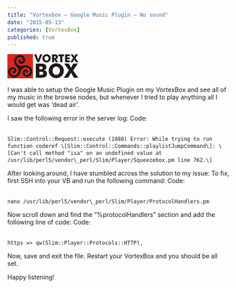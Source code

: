 ```yaml
---
title: "Vortexbox – Google Music Plugin – No sound"
date: "2015-05-13"
categories: [VortexBox]
published: true
---
```


![](images/VB.png)

I was able to setup the Google Music Plugin on my VortexBox and see all of my music in the browse nodes, but whenever I tried to play anything all I would get was ‘dead air’.

I saw the following error in the server log: Code:

```

Slim::Control::Request::execute (1888) Error: While trying to run function coderef \[Slim::Control::Commands::playlistJumpCommand\]: \[Can't call method "isa" on an undefined value at /usr/lib/perl5/vendor\_perl/Slim/Player/Squeezebox.pm line 762.\]

```

After looking around, I have stumbled across the solution to my issue: To fix, first SSH into your VB and run the following command: Code:

```

nano /usr/lib/perl5/vendor\_perl/Slim/Player/ProtocolHandlers.pm

```

Now scroll down and find the “%protocolHandlers” section and add the following line of code: Code:

```

https => qw(Slim::Player::Protocols::HTTP),

```

Now, save and exit the file. Restart your VortexBox and you should be all set.

Happy listening!
